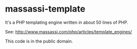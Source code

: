 # massassi-template

It's a PHP templating engine written in about 50 lines of PHP.

See: http://www.massassi.com/php/articles/template_engines/

This code is in the public domain.
